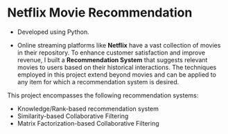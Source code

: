 # Netflix Movie Recommendation
- Developed using Python.

- Online streaming platforms like **Netflix** have a vast collection of movies in their repository. To enhance customer satisfaction and improve revenue, I built a **Recommendation System** that suggests relevant movies to users based on their historical interactions. The techniques employed in this project extend beyond movies and can be applied to any item for which a recommendation system is desired.

This project encompasses the following recommendation systems:
- Knowledge/Rank-based recommendation system
- Similarity-based Collaborative Filtering
- Matrix Factorization-based Collaborative Filtering